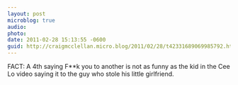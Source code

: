```yaml
---
layout: post
microblog: true
audio: 
photo: 
date: 2011-02-28 15:13:55 -0600
guid: http://craigmcclellan.micro.blog/2011/02/28/t42331689069985792.html
---
```

FACT: A 4th saying F**k you to another is not as funny as the kid in the Cee Lo video saying it to the guy who stole his little girlfriend.
